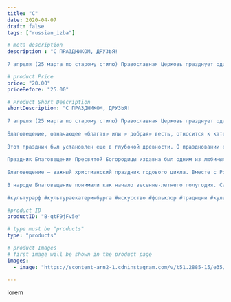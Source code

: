 ```yaml
---
title: "С"
date: 2020-04-07
draft: false
tags: ["russian_izba"]

# meta description
description : "С ПРАЗДНИКОМ, ДРУЗЬЯ!
⠀
7 апреля (25 марта по старому стилю) Православная Церковь празднует один из 12 главных (двунадесятых) праздников ‑ день Благовещения Пре"

# product Price
price: "20.00"
priceBefore: "25.00"

# Product Short Description
shortDescription: "С ПРАЗДНИКОМ, ДРУЗЬЯ!
⠀
7 апреля (25 марта по старому стилю) Православная Церковь празднует один из 12 главных (двунадесятых) праздников ‑ день Благовещения Пресвятой Богородицы.
⠀
Благовещение, означающее «благая» или » добрая» весть, относится к категории непереходящих праздников и посвящен воспоминанию и прославлению события, описанного в Евангелии от Луки. В этот день, по Евангелию, Деве Марии явился архангел Гавриил и возвестил Ей о грядущем рождении Иисуса Христа ‑ Сына Божьего и Спасителя мира.
⠀
Этот праздник был установлен еще в глубокой древности. О праздновании его было известно уже в III веке. У древних христиан этот праздник носил различное наименование: Зачатие Христа, Благовещение о Христе, Начало искупления, Благовещение Ангела Марии и только в VII веке ему на Востоке и Западе было присвоено название Благовещение Пресвятой Богородицы.
⠀
Праздник Благовещения Пресвятой Богородицы издавна был одним из любимых праздников на Руси. В этот день во время праздничного богослужения совершался особый чин хлебопреломления, после чего благословленные «благодатные» хлеб и вино раздавались прихожанам. Патриарх Московский подносил хлеб самому государю, который обязательно присутствовал в этот праздник на службе в домовом соборе Кремля.
⠀
Благовещение – важный христианский праздник годового цикла. Вместе с Рождеством Христовым, Рождеством Иоанна Предтечи (Ивана Купала) и Воздвижением Креста Господня он выпадает на одну из ключевых точек года, соответствующую весеннему равноденствию.
⠀
В народе Благовещение понимали как начало весенне-летнего полугодия. Само название праздника в народе толковали шире, чем просто извещение Богородицы о Рождестве Богочеловека. В народном сознании оно ассоциировалось с благой вестью о наступлении весны и пробуждении ото сна земли. Отмечали праздник всегда торжественно, спокойно и в сосредоточенном раздумье.
⠀
#культурарф #культураекатеринбурга #искусство #фольклор #традиции #культура #этнос #Россия #народныйкостюм #этнография #хоровод #вечерка #православие #Благовещение #церковь"

#product ID
productID: "B-qtF9jFv5e"

# type must be "products"
type: "products"

# product Images
# first image will be shown in the product page
images:
  - image: "https://scontent-arn2-1.cdninstagram.com/v/t51.2885-15/e35/92262441_2817264668391426_3443981194289171367_n.jpg?_nc_ht=scontent-arn2-1.cdninstagram.com&_nc_cat=106&_nc_ohc=SHmHNmZ6T2AAX8VmyEK&tp=1&oh=5a7e1e41ad800130f43b79fe903bdf03&oe=60502BAA&ig_cache_key=MjI4MTgzNDQ4Mjk5MzkyMTYzMA%3D%3D.2"

---
```

lorem
